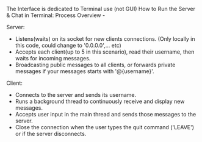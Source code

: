 The Interface is dedicated to Terminal use (not GUI)
How to Run the Server & Chat in Terminal:
Process Overview - 

Server:
- Listens(waits) on its socket for new clients connections. (Only locally in this code, could change to '0.0.0.0',... etc)
- Accepts each client(up to 5 in this scenario), read their username, then waits for incoming messages.
- Broadcasting public messages to all clients, or forwards private messages if your messages starts with '@{username}'.

Client:
- Connects to the server and sends its username.
- Runs a background thread to continuously receive and display new messages.
- Accepts user input in the main thread and sends those messages to the server.
- Close the connection when the user types the quit command ('LEAVE') or if the server disconnects. 
